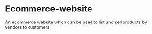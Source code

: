 # Ecommerce-website
An ecommerce website which can be used to list and sell products by vendors to customers
